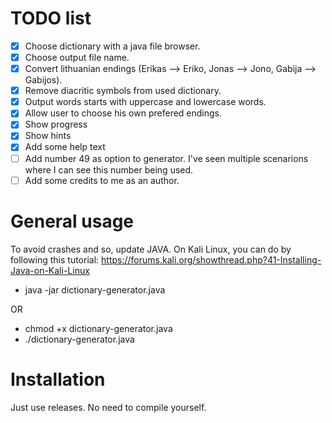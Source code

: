 # TODO list
- [x] Choose dictionary with a java file browser.
- [x] Choose output file name.
- [x] Convert lithuanian endings (Erikas --> Eriko, Jonas --> Jono, Gabija --> Gabijos).
- [x] Remove diacritic symbols from used dictionary.
- [x] Output words starts with uppercase and lowercase words.
- [x] Allow user to choose his own prefered endings.
- [x] Show progress
- [x] Show hints
- [x] Add some help text
- [ ] Add number 49 as option to generator. I've seen multiple scenarions where I can see this number being used.
- [ ] Add some credits to me as an author.

# General usage
 To avoid crashes and so, update JAVA. On Kali Linux, you can do by following this tutorial: https://forums.kali.org/showthread.php?41-Installing-Java-on-Kali-Linux
* java -jar dictionary-generator.java

OR

* chmod +x dictionary-generator.java
* ./dictionary-generator.java

# Installation
Just use releases. No need to compile yourself.

